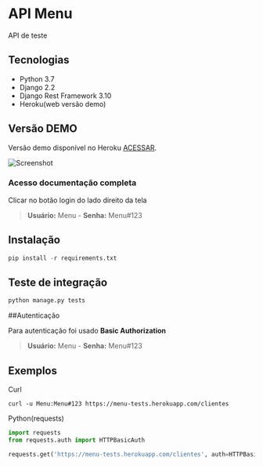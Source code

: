 # API Menu

API de teste

## Tecnologias

* Python 3.7
* Django 2.2
* Django Rest Framework 3.10
* Heroku(web versão demo)


## Versão DEMO

Versão demo disponível no Heroku [ACESSAR](https://menu-tests.herokuapp.com/docs/).

![Screenshot](https://i.imgur.com/JBhBNW9.png)

### Acesso documentação completa
Clicar no botão login do lado direito da tela

>**Usuário:** Menu    - **Senha:** Menu#123

## Instalação

```python
pip install -r requirements.txt
```

## Teste de integração
```python
python manage.py tests
```

##Autenticação

Para autenticação foi usado **Basic Authorization**
>**Usuário:** Menu    - **Senha:** Menu#123


## Exemplos

Curl
```curl
curl -u Menu:Menu#123 https://menu-tests.herokuapp.com/clientes
```
Python(requests)
```python
import requests
from requests.auth import HTTPBasicAuth

requests.get('https://menu-tests.herokuapp.com/clientes', auth=HTTPBasicAuth('Menu', 'Menu#123'))
```